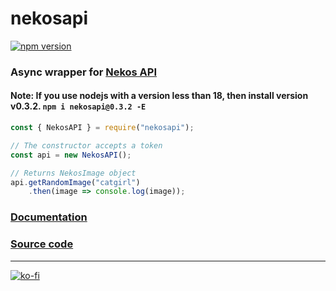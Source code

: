 # nekosapi
[![npm version](https://badge.fury.io/js/nekosapi.svg)](https://badge.fury.io/js/nekosapi)

### Async wrapper for [Nekos API](https://nekos.nekidev.com/)

#### Note: If you use nodejs with a version less than 18, then install version v0.3.2. `npm i nekosapi@0.3.2 -E`

```js
const { NekosAPI } = require("nekosapi");

// The constructor accepts a token
const api = new NekosAPI();

// Returns NekosImage object
api.getRandomImage("catgirl")
    .then(image => console.log(image));
```

### [Documentation](https://nekosapi.com/docs/libraries/javascript)

### [Source code](https://github.com/cataclym/nekosapi)

---

[![ko-fi](https://ko-fi.com/img/githubbutton_sm.svg)](https://ko-fi.com/C0C3IJV8A)
